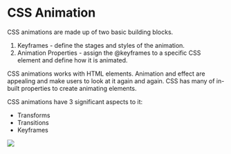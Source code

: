 # CSS Animation

CSS animations are made up of two basic building blocks.

1. Keyframes - define the stages and styles of the animation.
2. Animation Properties - assign the @keyframes to a specific CSS element and define how it is animated.

CSS animations works with HTML elements. Animation and effect are appealing and make users to look at it again and again. CSS has many of in-built properties to create animating elements.

CSS animations have 3 significant aspects to it:
- Transforms
- Transitions
- Keyframes

![](https://miro.medium.com/max/2000/0*ADUuiMUv6z4URIsa.jpg)
